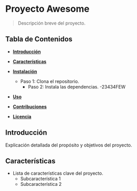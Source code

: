 # Proyecto Awesome

> Descripción breve del proyecto.

## Tabla de Contenidos

- [**Introducción**](#introducción)
- [**Características**](#características)
- [**Instalación**](#instalación)
  - Paso 1: Clona el repositorio.
    - Paso 2: Instala las dependencias.
        -23434FEW

- [**Uso**](#uso)
- [**Contribuciones**](#contribuciones)
- [**Licencia**](#licencia)

## Introducción

Explicación detallada del propósito y objetivos del proyecto.

## Características

- Lista de características clave del proyecto.
  - Subcaracterística 1
  - Subcaracterística 2
